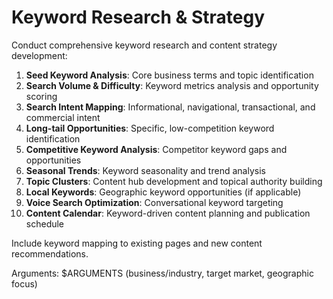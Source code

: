 # Keyword Research & Strategy

Conduct comprehensive keyword research and content strategy development:

1. **Seed Keyword Analysis**: Core business terms and topic identification
2. **Search Volume & Difficulty**: Keyword metrics analysis and opportunity scoring
3. **Search Intent Mapping**: Informational, navigational, transactional, and commercial intent
4. **Long-tail Opportunities**: Specific, low-competition keyword identification
5. **Competitive Keyword Analysis**: Competitor keyword gaps and opportunities
6. **Seasonal Trends**: Keyword seasonality and trend analysis
7. **Topic Clusters**: Content hub development and topical authority building
8. **Local Keywords**: Geographic keyword opportunities (if applicable)
9. **Voice Search Optimization**: Conversational keyword targeting
10. **Content Calendar**: Keyword-driven content planning and publication schedule

Include keyword mapping to existing pages and new content recommendations.

Arguments: $ARGUMENTS (business/industry, target market, geographic focus)